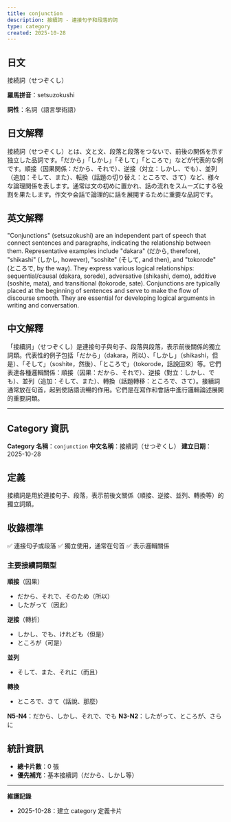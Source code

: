 ```yaml
---
title: conjunction
description: 接續詞 - 連接句子和段落的詞
type: category
created: 2025-10-28
---
```


## 日文
接続詞（せつぞくし）

**羅馬拼音**：setsuzokushi

**詞性**：名詞（語言學術語）

## 日文解釋
接続詞（せつぞくし）とは、文と文、段落と段落をつないで、前後の関係を示す独立した品詞です。「だから」「しかし」「そして」「ところで」などが代表的な例です。順接（因果関係：だから、それで）、逆接（対立：しかし、でも）、並列（追加：そして、また）、転換（話題の切り替え：ところで、さて）など、様々な論理関係を表します。通常は文の初めに置かれ、話の流れをスムーズにする役割を果たします。作文や会話で論理的に話を展開するために重要な品詞です。

## 英文解釋
"Conjunctions" (setsuzokushi) are an independent part of speech that connect sentences and paragraphs, indicating the relationship between them. Representative examples include "dakara" (だから, therefore), "shikashi" (しかし, however), "soshite" (そして, and then), and "tokorode" (ところで, by the way). They express various logical relationships: sequential/causal (dakara, sorede), adversative (shikashi, demo), additive (soshite, mata), and transitional (tokorode, sate). Conjunctions are typically placed at the beginning of sentences and serve to make the flow of discourse smooth. They are essential for developing logical arguments in writing and conversation.

## 中文解釋
「接續詞」（せつぞくし）是連接句子與句子、段落與段落，表示前後關係的獨立詞類。代表性的例子包括「だから」（dakara，所以）、「しかし」（shikashi，但是）、「そして」（soshite，然後）、「ところで」（tokorode，話說回來）等。它們表達各種邏輯關係：順接（因果：だから、それで）、逆接（對立：しかし、でも）、並列（追加：そして、また）、轉換（話題轉移：ところで、さて）。接續詞通常放在句首，起到使話語流暢的作用。它們是在寫作和會話中進行邏輯論述展開的重要詞類。

---

## Category 資訊

**Category 名稱**：`conjunction`
**中文名稱**：接續詞（せつぞくし）
**建立日期**：2025-10-28

## 定義

接續詞是用於連接句子、段落，表示前後文關係（順接、逆接、並列、轉換等）的獨立詞類。

## 收錄標準

✅ 連接句子或段落
✅ 獨立使用，通常在句首
✅ 表示邏輯關係

### 主要接續詞類型

**順接**（因果）
- だから、それで、そのため（所以）
- したがって（因此）

**逆接**（轉折）
- しかし、でも、けれども（但是）
- ところが（可是）

**並列**
- そして、また、それに（而且）

**轉換**
- ところで、さて（話說、那麼）

**N5-N4**：だから、しかし、それで、でも
**N3-N2**：したがって、ところが、さらに

## 統計資訊
- **總卡片數**：0 張
- **優先補充**：基本接續詞（だから、しかし等）

---
**維護記錄**
- 2025-10-28：建立 category 定義卡片
